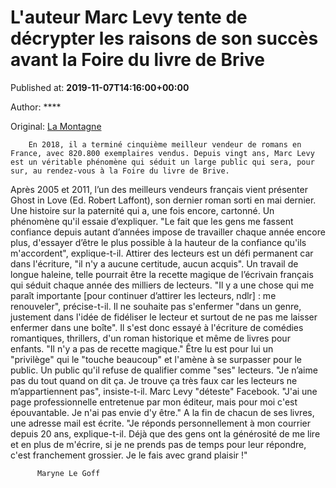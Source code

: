 
# L'auteur Marc Levy tente de décrypter les raisons de son succès avant la Foire du livre de Brive

Published at: **2019-11-07T14:16:00+00:00**

Author: ****

Original: [La Montagne](https://www.lamontagne.fr/brive-la-gaillarde-19100/loisirs/l-auteur-marc-levy-tente-de-decrypter-les-raisons-de-son-succes-avant-la-foire-du-livre-de-brive_13678110/)


        En 2018, il a terminé cinquième meilleur vendeur de romans en France, avec 820.800 exemplaires vendus. Depuis vingt ans, Marc Levy est un véritable phénomène qui séduit un large public qui sera, pour sur, au rendez-vous à la Foire du livre de Brive.
      
Après 2005 et 2011, l’un des meilleurs vendeurs français vient présenter Ghost in Love (Ed. Robert Laffont), son dernier roman sorti en mai dernier. Une histoire sur la paternité qui a, une fois encore, cartonné. Un phénomène qu'il essaie d’expliquer.
"Le fait que les gens me fassent confiance depuis autant d’années impose de travailler chaque année encore plus, d'essayer d’être le plus possible à la hauteur de la confiance qu'ils m'accordent", explique-t-il.
Attirer des lecteurs est un défi permanent car dans l'écriture, "il n'y a aucune certitude, aucun acquis". Un travail de longue haleine, telle pourrait être la recette magique de l’écrivain français qui séduit chaque année des milliers de lecteurs.
"Il y a une chose qui me paraît importante [pour continuer d’attirer les lecteurs, ndlr] : me renouveler", précise-t-il. Il ne souhaite pas s'enfermer "dans un genre, justement dans l'idée de fidéliser le lecteur et surtout de ne pas me laisser enfermer dans une boîte".
Il s'est donc essayé à l'écriture de comédies romantiques, thrillers, d'un roman historique et même de livres pour enfants. "Il n'y a pas de recette magique."
Être lu est pour lui un "privilège" qui le "touche beaucoup" et l'amène à se surpasser pour le public. Un public qu'il refuse de qualifier comme "ses" lecteurs. "Je n’aime pas du tout quand on dit ça. Je trouve ça très faux car les lecteurs ne m’appartiennent pas", insiste-t-il.
Marc Levy "déteste" Facebook. "J'ai une page professionnelle entretenue par mon éditeur, mais pour moi c'est épouvantable. Je n'ai pas envie d'y être."
A la fin de chacun de ses livres, une adresse mail est écrite. "Je réponds personnellement à mon courrier depuis 20 ans, explique-t-il. Déjà que des gens ont la générosité de me lire et en plus de m'écrire, si je ne prends pas de temps pour leur répondre, c'est franchement grossier. Je le fais avec grand plaisir !"

        
          Maryne Le Goff
        
      

